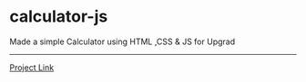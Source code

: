 # calculator-js
Made a simple Calculator using HTML ,CSS &amp; JS for Upgrad 
<hr/>
<a href="https://himanshudadheech.github.io/calculator-js/cal.html" target="_blank">Project Link</a>


